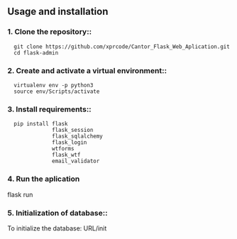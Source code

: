 ## Usage and installation

### 1. Clone the repository::

      git clone https://github.com/xprcode/Cantor_Flask_Web_Aplication.git
      cd flask-admin

### 2. Create and activate a virtual environment::

      virtualenv env -p python3
      source env/Scripts/activate

### 3. Install requirements::

      pip install flask
                  flask_session
                  flask_sqlalchemy
                  flask_login
                  wtforms
                  flask_wtf
                  email_validator

### 4. Run the aplication

   flask run

### 5. Initialization of database::

   To initialize the database:
   URL/init
   
